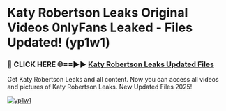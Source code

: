 # Katy Robertson Leaks Original Videos 0nlyFans Leaked - Files Updated! (yp1w1)

<h3>🔴 CLICK HERE 🌐==►► <a href="https://tinyurl.com/2jnfzry5" rel="nofollow">Katy Robertson Leaks Updated Files</a></h3>

Get Katy Robertson Leaks and all content. Now you can access all videos and pictures of Katy Robertson Leaks. New Updated Files 2025!

[![yp1w1](https://i.imgur.com/GyGTBgg.gif)](https://tinyurl.com/2jnfzry5)
